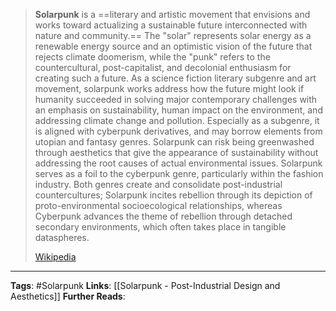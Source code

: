 > **Solarpunk** is a ==literary and artistic movement that envisions and works toward actualizing a sustainable future interconnected with nature and community.== The "solar" represents solar energy as a renewable energy source and an optimistic vision of the future that rejects climate doomerism, while the "punk" refers to the countercultural, post-capitalist, and decolonial enthusiasm for creating such a future. As a science fiction literary subgenre and art movement, solarpunk works address how the future might look if humanity succeeded in solving major contemporary challenges with an emphasis on sustainability, human impact on the environment, and addressing climate change and pollution. Especially as a subgenre, it is aligned with cyberpunk derivatives, and may borrow elements from utopian and fantasy genres. Solarpunk can risk being greenwashed through aesthetics that give the appearance of sustainability without addressing the root causes of actual environmental issues. Solarpunk serves as a foil to the cyberpunk genre, particularly within the fashion industry. Both genres create and consolidate post-industrial countercultures; Solarpunk incites rebellion through its depiction of proto-environmental socioecological relationships, whereas Cyberpunk advances the theme of rebellion through detached secondary environments, which often takes place in tangible dataspheres.
>
> [Wikipedia](https://en.wikipedia.org/wiki/Solarpunk)

---

**Tags**: #Solarpunk
**Links**: [[Solarpunk - Post-Industrial Design and Aesthetics]]
**Further Reads**:

